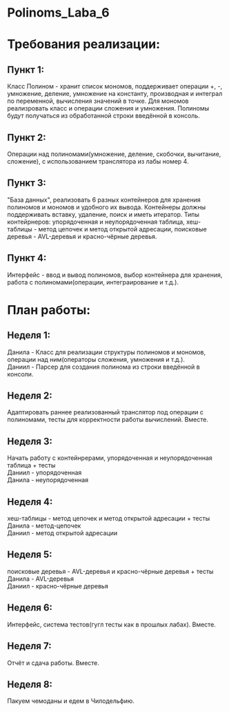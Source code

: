 # Polinoms_Laba_6
# Требования реализации: #
## Пункт 1:   
Класс Полином - хранит список мономов, поддерживает операции +, -, умножение, деление, умножение на константу, производная и интеграл по переменной, вычисления значений в точке.
Для мономов реализровать класс и операции сложения и умножения. Полиномы будут получаться из обработанной строки введённой в консоль.
## Пункт 2:   
Операции над полиномами(умножение, деление, скобочки, вычитание, сложение), с использованием транслятора из лабы номер 4. 
## Пункт 3:   
"База данных", реализовать 6 разных контейнеров для хранения полиномов и мономов и удобного их вывода. Контейнеры должны поддерживать вставку, удаление, поиск и иметь итератор. Типы контейрнеров: упорядоченная и неупорядоченная таблица, хеш-таблицы - метод цепочек и  метод открытой адресации, поисковые деревья - AVL-деревья и красно-чёрные деревья. 
## Пункт 4:   
Интерфейс - ввод и вывод полиномов, выбор контейнера для хранения, работа с полиномами(операции, интеграирование и т.д.). 
 # План работы: #  
 ## Неделя 1:  
 Данила - Класс для реализации структуры полиномов и мономов, операции над ним(операторы сложения, умножения и т.д.).   
 Даниил - Парсер для создания полинома из строки введённой в консоли.  
 ## Неделя 2:   
 Адаптировать раннее реализованный транслятор под операции с полиномами, тесты для корректности работы вычислений. Вместе. 
 ## Неделя 3:   
 Начать работу с контейнрерами, упорядоченная и неупорядоченная таблица + тесты    
 Даниил - упорядоченная   
 Данила - неупорядоченная  
 ## Неделя 4:   
 хеш-таблицы - метод цепочек и  метод открытой адресации + тесты  
 Данила - метод-цепочек   
 Даниил - метод открытой адресации  
 ## Неделя 5:  
 поисковые деревья - AVL-деревья и красно-чёрные деревья + тесты  
 Данила - AVL-деревья  
 Даниил - красно-чёрные деревья     
 ## Неделя 6:   
 Интерфейс, система тестов(гугл тесты как в прошлых лабах). Вместе.
 ## Неделя 7:
 Отчёт и сдача работы. Вместе.
 ## Неделя 8:   
 Пакуем чемоданы и едем в Чилодельфию.
